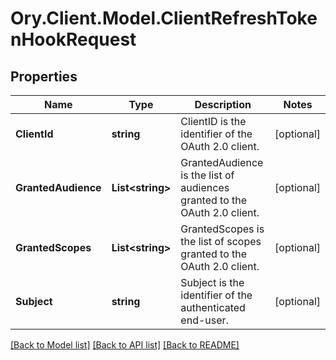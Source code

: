 # Ory.Client.Model.ClientRefreshTokenHookRequest

## Properties

Name | Type | Description | Notes
------------ | ------------- | ------------- | -------------
**ClientId** | **string** | ClientID is the identifier of the OAuth 2.0 client. | [optional] 
**GrantedAudience** | **List&lt;string&gt;** | GrantedAudience is the list of audiences granted to the OAuth 2.0 client. | [optional] 
**GrantedScopes** | **List&lt;string&gt;** | GrantedScopes is the list of scopes granted to the OAuth 2.0 client. | [optional] 
**Subject** | **string** | Subject is the identifier of the authenticated end-user. | [optional] 

[[Back to Model list]](../README.md#documentation-for-models) [[Back to API list]](../README.md#documentation-for-api-endpoints) [[Back to README]](../README.md)

